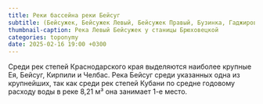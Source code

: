```yaml
---
title: Реки бассейна реки Бейсуг
subtitle: (Бейсужек, Бейсужек Левый, Бейсужек Правый, Бузинка, Гаджировка, Журавка, Малёвана, Незайманка, Тарапанка) © В.Н. Ковешников
thumbnail-caption: Река Левый Бейсужек у станицы Брюховецкой
categories: toponymy
date: 2025-02-16 19:00 +0300
---
```

Среди рек степей Краснодарского края выделяются наиболее крупные Ея, Бейсуг, Кирпили и Челбас. Река Бейсуг среди указанных одна из крупнейших, так как среди рек степей Кубани по средне годовому расходу воды в реке 8,21 м³ она занимает 1-е место.